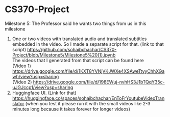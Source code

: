 # CS370-Project 
Milestone 5: The Professor said he wants two things from us in this milestone <br>
1. One or two videos with translated audio and translated subtitles embedded in the video. So I made a separate script for that. (link to that script) https://github.com/sohaibchachar/CS370-Project/blob/Milestone5/Milestone5%20(1).ipynb <br> The videos that I generated from that script can be found here  <br>(Video 1) https://drive.google.com/file/d/1KXT8YVNjVKJWXe4XSAweTtvyChhXGawh/view?usp=sharing <br>(Video 2)  https://drive.google.com/file/d/198EWuj-nvhHS3J1bTQqY35c-uJGJccp1/view?usp=sharing <br>
2. Huggingface UI. (Link for that) https://huggingface.co/spaces/sohaibchachar/EnToFrYoutubeVideoTranslator (when you test it please run it with the small videos like 2-3 minutes long because it takes forever for longer videos) <br>

